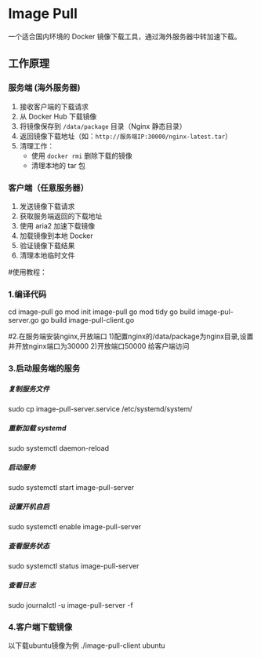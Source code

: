 # Image Pull

一个适合国内环境的 Docker 镜像下载工具，通过海外服务器中转加速下载。

## 工作原理

### 服务端 (海外服务器)
1. 接收客户端的下载请求
2. 从 Docker Hub 下载镜像
3. 将镜像保存到 `/data/package` 目录（Nginx 静态目录）
4. 返回镜像下载地址（如：`http://服务端IP:30000/nginx-latest.tar`）
5. 清理工作：
   - 使用 `docker rmi` 删除下载的镜像
   - 清理本地的 tar 包

### 客户端（任意服务器）
1. 发送镜像下载请求
2. 获取服务端返回的下载地址
3. 使用 aria2 加速下载镜像
4. 加载镜像到本地 Docker
5. 验证镜像下载结果
6. 清理本地临时文件


#使用教程：
### 1.编译代码
cd image-pull
go mod init image-pull
go mod tidy
go build image-pul-server.go 
go build image-pull-client.go 


#2.在服务端安装nginx,开放端口
1)配置nginx的/data/package为nginx目录,设置并开放nginx端口为30000
2)开放端口50000 给客户端访问



### 3.启动服务端的服务
##### 复制服务文件
sudo cp image-pull-server.service /etc/systemd/system/

##### 重新加载 systemd
sudo systemctl daemon-reload

##### 启动服务
sudo systemctl start image-pull-server

##### 设置开机自启
sudo systemctl enable image-pull-server

#####  查看服务状态
sudo systemctl status image-pull-server

##### 查看日志
sudo journalctl -u image-pull-server -f

### 4.客户端下载镜像

以下载ubuntu镜像为例
./image-pull-client ubuntu

